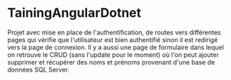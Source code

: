 # TainingAngularDotnet
Projet avec mise en place de l'authentification, de routes vers différentes pages qui vérifie que l'utilisateur est bien authentifié sinon il est redirigé vers la page de connexion. 
Il y a aussi une page de formulaire dans lequel on retrouve le CRUD (sans l'update pour le moment) où l'on peut ajouter supprimer et récupérer des noms et prénoms provenant d'une base de données SQL Server.
